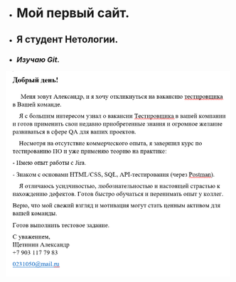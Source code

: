 - # Мой первый сайт.
- ## Я студент Нетологии.
- ### *Изучаю Git.*

![alt text](<Снимок экрана 2025-09-01 220422.png>)




